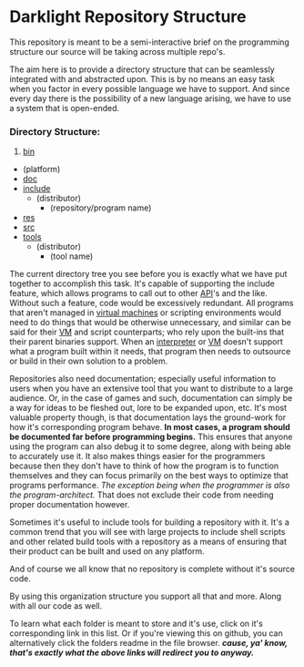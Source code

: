 # Darklight Repository Structure

This repository is meant to be a semi-interactive brief on the programming
structure our source will be taking across multiple repo's.

The aim here is to provide a directory structure that can be seamlessly
integrated with and abstracted upon. This is by no means an easy task when
you factor in every possible language we have to support. And since every day
there is the possibility of a new language arising, we have to use a system
that is open-ended.

### Directory Structure:
 1. [bin](./bin/README.md)
   * (platform)
 * [doc](./doc/README.md)
 * [include](./include/README.md)
   * (distributor)
     * (repository/program name)
 * [res](./res/README.md)
 * [src](./src/README.md)
 * [tools](./tools/README.md)
   * (distributor)
     * (tool name)

The current directory tree you see before you is exactly what we have
put together to accomplish this task. It's capable of supporting the include
feature, which allows programs to call out to other [API]'s and the like.
Without such a feature, code would be excessively redundant. All programs that
aren't managed in [virtual machines][VM] or scripting environments would need to
do things that would be otherwise unnecessary, and similar can be said for
their [VM] and script counterparts; who rely upon the built-ins that their parent
binaries support. When an [interpreter] or [VM] doesn't support what a program built
within it needs, that program then needs to outsource or build in their own
solution to a problem.

Repositories also need documentation; especially useful information
to users when you have an extensive tool that you want to distribute to a large
audience. Or, in the case of games and such, documentation can simply be a way
for ideas to be fleshed out, lore to be expanded upon, etc. It's most valuable
property though, is that documentation lays the ground-work for how it's
corresponding program behave. **In most cases, a program should be documented
far before programming begins.** This ensures that anyone using the program
can also debug it to some degree, along with being able to accurately use it.
It also makes things easier for the programmers because then they don't have to
think of how the program is to function themselves and they can focus primarily
on the best ways to optimize that programs performance. *The exception being
when the programmer is also the program-architect.* That does not exclude their
code from needing proper documentation however.

Sometimes it's useful to include tools for building a repository with it. It's
a common trend that you will see with large projects to include shell scripts
and other related build tools with a repository as a means of ensuring that
their product can be built and used on any platform.

And of course we all know that no repository is complete without it's source
code.

By using this organization structure you support all that and more. Along with
all our code as well.

To learn what each folder is meant to store and it's use, click on it's
corresponding link in this list. Or if you're viewing this on github, you can
alternatively click the folders readme in the file browser. ***cause, ya' know,
that's exactly what the above links will redirect you to anyway.***

[VM]: https://en.wikipedia.org/wiki/Virtual_machine
[interpreter]: https://en.wikipedia.org/wiki/Interpreter_(computing)
[API]: https://en.wikipedia.org/wiki/Application_programming_interface

